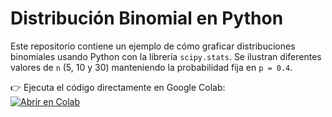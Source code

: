 # Distribución Binomial en Python

Este repositorio contiene un ejemplo de cómo graficar distribuciones binomiales usando Python con la librería `scipy.stats`. Se ilustran diferentes valores de `n` (5, 10 y 30) manteniendo la probabilidad fija en `p = 0.4`.

👉 Ejecuta el código directamente en Google Colab:  
[![Abrir en Colab](https://colab.research.google.com/assets/colab-badge.svg)](https://colab.research.google.com/drive/1a6pQaIBnm95KDlbzKWyjTnhu_aUWuhV9?usp=sharing)

